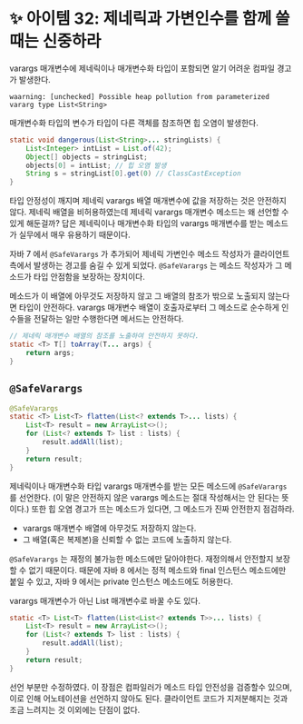 # ✨ 아이템 32: 제네릭과 가변인수를 함께 쓸 때는 신중하라

varargs 매개변수에 제네릭이나 매개변수화 타입이 포함되면 알기 어려운 컴파일 경고가 발생한다.

```text
waarning: [unchecked] Possible heap pollution from parameterized vararg type List<String>
```

매개변수화 타입의 변수가 타입이 다른 객체를 참조하면 힙 오염이 발생한다.

```java
static void dangerous(List<String>... stringLists) {
    List<Integer> intList = List.of(42);
    Object[] objects = stringList;
    objects[0] = intList; // 힙 오염 발생
    String s = stringList[0].get(0) // ClassCastException
}
```

타입 안정성이 깨지며 제네릭 varargs 배열 매개변수에 값을 저장하는 것은 안전하지 않다. 제네릭 배열을 비허용하였는데 제네릭 varargs 매개변수 메소드는 왜 선언할 수 있게 해둔걸까? 답은 제네릭이나 매개변수화 타입의 varargs 매개변수를 받는 메소드가 실무에서 매우 유용하기 때문이다.

자바 7 에서 `@SafeVarargs` 가 추가되어 제네릭 가변인수 메소드 작성자가 클라이언트 측에서 발생하는 경고를 숨길 수 있게 되었다. `@SafeVarargs` 는 메소드 작성자가 그 메소드가 타입 안점함을 보장하는 장치이다.

메소드가 이 배열에 아무것도 저장하지 않고 그 배열의 참조가 밖으로 노출되지 않는다면 타입이 안전하다. varargs 매개변수 배열이 호출자로부터 그 메소드로 순수하게 인수들을 전달하는 일만 수행한다면 메서드는 안전하다.

```java
// 제네릭 매개변수 배열의 참조를 노출하여 안전하지 못하다.
static <T> T[] toArray(T... args) {
    return args;
}
```

## `@SafeVarargs`

```java
@SafeVarargs
static <T> List<T> flatten(List<? extends T>... lists) {
    List<T> result = new ArrayList<>();
    for (List<? extends T> list : lists) {
        result.addAll(list);
    }
    return result;
}
```

제네릭이나 매개변수화 타입 varargs 매개변수를 받는 모든 메소드에 `@SafeVarargs` 를 선언한다. (이 말은 안전하지 않은 varargs 메소드는 절대 작성해서는 안 된다는 뜻이다.) 또한 힙 오염 경고가 뜨는 메소드가 있다면, 그 메소드가 진짜 안전한지 점검하라.

- varargs 매개변수 배열에 아무것도 저장하지 않는다.
- 그 배열(혹은 복제본)을 신뢰할 수 없는 코드에 노출하지 않는다.

`@SafeVarargs` 는 재정의 불가능한 메소드에만 달아야한다. 재정의해서 안전할지 보장할 수 없기 때문이다. 때문에 자바 8 에서는 정적 메소드와 final 인스턴스 메소드에만 붙일 수 있고, 자바 9 에서는 private 인스턴스 메소드에도 허용한다.

varargs 매개변수가 아닌 List 매개변수로 바꿀 수도 있다.

```java
static <T> List<T> flatten(List<List<? extends T>>... lists) {
    List<T> result = new ArrayList<>();
    for (List<? extends T> list : lists) {
        result.addAll(list);
    }
    return result;
}
```

선언 부분만 수정하였다. 이 장점은 컴파일러가 메소드 타입 안전성을 검증할수 있으며, 이로 인해 어노테이션을 선언하지 않아도 된다. 클라이언트 코드가 지저분해지는 것과 조금 느려지는 것 이외에는 단점이 없다.
